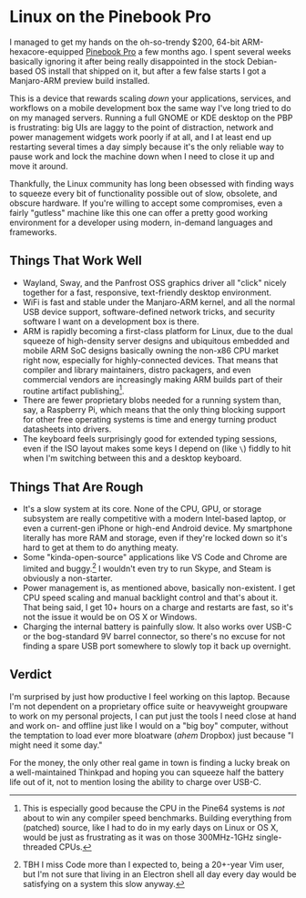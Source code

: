 # Linux on the Pinebook Pro

I managed to get my hands on the oh-so-trendy $200, 64-bit ARM-hexacore-equipped [Pinebook Pro](https://www.pine64.org/pinebook-pro/) a few months ago. I spent several weeks basically ignoring it after being really disappointed in the stock Debian-based OS install that shipped on it, but after a few false starts I got a Manjaro-ARM preview build installed.

This is a device that rewards scaling _down_ your applications, services, and workflows on a mobile development box the same way I've long tried to do on my managed servers. Running a full GNOME or KDE desktop on the PBP is frustrating: big UIs are laggy to the point of distraction, network and power management widgets work poorly if at all, and I at least end up restarting several times a day simply because it's the only reliable way to pause work and lock the machine down when I need to close it up and move it around.

Thankfully, the Linux community has long been obsessed with finding ways to squeeze every bit of functionality possible out of slow, obsolete, and obscure hardware. If you're willing to accept some compromises, even a fairly "gutless" machine like this one can offer a pretty good working environment for a developer using modern, in-demand languages and frameworks.

## Things That Work Well

* Wayland, Sway, and the Panfrost OSS graphics driver all "click" nicely together for a fast, responsive, text-friendly desktop environment.
* WiFi is fast and stable under the Manjaro-ARM kernel, and all the normal USB device support, software-defined network tricks, and security software I want on a development box is there.
* ARM is rapidly becoming a first-class platform for Linux, due to the dual squeeze of high-density server designs and ubiquitous embedded and mobile ARM SoC designs basically owning the non-x86 CPU market right now, especially for highly-connected devices. That means that compiler and library maintainers, distro packagers, and even commercial vendors are increasingly making ARM builds part of their routine artifact publishing[^1].
* There are fewer proprietary blobs needed for a running system than, say, a Raspberry Pi, which means that the only thing blocking support for other free operating systems is time and energy turning product datasheets into drivers.
* The keyboard feels surprisingly good for extended typing sessions, even if the ISO layout makes some keys I depend on (like `\`) fiddly to hit when I'm switching between this and a desktop keyboard.

## Things That Are Rough

* It's a slow system at its core. None of the CPU, GPU, or storage subsystem are really competitive with a modern Intel-based laptop, or even a current-gen iPhone or high-end Android device. My smartphone literally has more RAM and storage, even if they're locked down so it's hard to get at them to do anything meaty.
* Some "kinda-open-source" applications like VS Code and Chrome are limited and buggy.[^2] I wouldn't even try to run Skype, and Steam is obviously a non-starter.
* Power management is, as mentioned above, basically non-existent. I get CPU speed scaling and manual backlight control and that's about it. That being said, I get 10+ hours on a charge and restarts are fast, so it's not the issue it would be on OS X or Windows.
* Charging the internal battery is painfully slow. It also works over USB-C or the bog-standard 9V barrel connector, so there's no excuse for not finding a spare USB port somewhere to slowly top it back up overnight.

## Verdict

I'm surprised by just how productive I feel working on this laptop. Because I'm not dependent on a proprietary office suite or heavyweight groupware to work on my personal projects, I can put just the tools I need close at hand and work on- and offline just like I would on a "big boy" computer, without the temptation to load ever more bloatware (*ahem* Dropbox) just because "I might need it some day."

For the money, the only other real game in town is finding a lucky break on a well-maintained Thinkpad and hoping you can squeeze half the battery life out of it, not to mention losing the ability to charge over USB-C.

[^1]: This is especially good because the CPU in the Pine64 systems is _not_ about to win any compiler speed benchmarks. Building everything from (patched) source, like I had to do in my early days on Linux or OS X, would be just as frustrating as it was on those 300MHz-1GHz single-threaded CPUs.

[^2]: TBH I miss Code more than I expected to, being a 20+-year Vim user, but I'm not sure that living in an Electron shell all day every day would be satisfying on a system this slow anyway.
